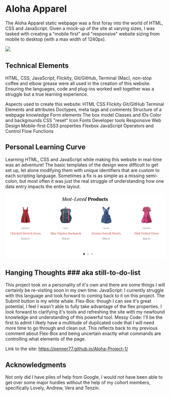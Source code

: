 # Aloha Apparel

The Aloha Apparel static webpage was a first foray into the world of HTML, CSS and JavaScript. Given a mock-up of the site at varying sizes, I was tasked with creating a "mobile first" and "responsive" website sizing from mobile to desktop (with a max width of 1240px).

<img src="images/git-aloha-flower-banner.png" width="750px">

## Technical Elements

HTML, CSS, JavaScript, Flickity, Git/GitHub, Terminal (Mac), non-stop coffee and elbow grease were all used in the creation of this website. Ensuring the languages, code and plug-ins worked well together was a struggle but a true learning experience.

Aspects used to create this website:
HTML
CSS
Flickity
Git/GitHub
Terminal
Elements and attributes
Doctypes, meta tags and comments
Structure of a webpage knowledge
Form elements
The box model
Classes and IDs
Color and backgrounds
CSS "reset"
Icon Fonts
Developer tools
Responsive Web Design
Mobile-first
CSS3 properties
Flexbox
JavaScript
Operators and Control Flow
Functions

## Personal Learning Curve

Learning HTML, CSS and JavaScript while making this website in real-time was an adventure! The basic templates of the design were difficult to get set up, let alone modifying them with unique identifiers that are custom to each scripting language. Sometimes a fix is as simple as a missing semi-colon, but most often it was just the real struggle of understanding how one data entry impacts the entire layout.

<img src="images/git-carousel.jpg" width="750px">

## Hanging Thoughts ### aka still-to-do-list

This project took on a personality of it's own and there are some things I will certainly be re-visiting soon in my own time:
JavaScript: I currently struggle with this language and look forward to coming back to it on this project. The Submit button is my white whale.
Flex-Box: though I can see it's great potential, I feel I wasn't able to fully take advantage of the flex properties. I look forward to clarifying it's tools and refreshing the site with my newfound knowledge and understanding of this powerful tool.
Messy Code: I'll be the first to admit I likely have a multitude of duplicated code that I will need more time to go through and clean out. This reflects back to my previous comment about Flex-Box and being uncertain exactly what commands are controlling what elements of the page.

Link to the site: https://penner77.github.io/Aloha-Project-1/

## Acknowledgments

Not only did I have piles of help from Google, I would not have been able to get over some major hurdles without the help of my cohort members, specifically Lovely, Andrew, Vera and Tenzin.
